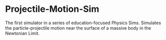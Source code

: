 # Projectile-Motion-Sim
The first simulator in a series of education-focused Physics Sims. Simulates the particle-projectile motion near the surface of a massive body in the Newtonian Limit. 
